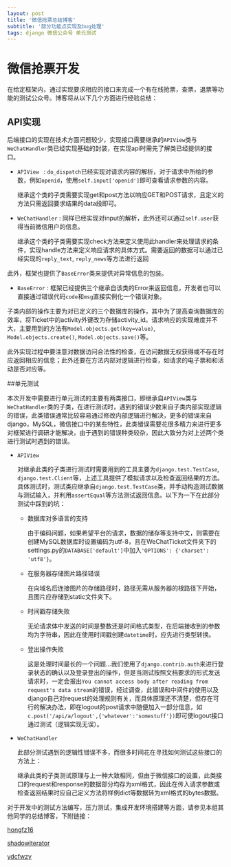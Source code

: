 ```yaml
---
layout: post
title: '微信抢票总结博客'
subtitle: '部分功能点实现及bug处理'
tags: django 微信公众号 单元测试
---
```


# 微信抢票开发

在给定框架内，通过实现要求相应的接口来完成一个有在线抢票，查票，退票等功能的测试公众号。博客将从以下几个方面进行经验总结：

## API实现

后端接口的实现在技术方面问题较少，实现接口需要继承的`APIView`类与`WeChatHandler`类已经实现基础的封装，在实现api时需先了解类已经提供的接口。

* `APIView ` : `do_dispatch`已经实现对请求内容的解析，对于请求中所给的参数，例如`openid`，使用`self.input['openid']`即可查看请求参数的内容。

  继承这个类的子类需要实现get和post方法以响应GET和POST请求，且定义的方法只需返回要求结果的data段即可。

* `WeChatHandler` : 同样已经实现对input的解析，此外还可以通过`self.user`获得当前微信用户的信息。

  继承这个类的子类需要实现check方法来定义使用此handler来处理请求的条件，实现handle方法来定义响应请求的具体方式。需要返回的数据可以通过已经实现的`reply_text`, `reply_news`等方法进行返回

此外，框架也提供了`BaseError`类来提供对异常信息的包装。

* `BaseError` : 框架已经提供三个继承自该类的Error来返回信息，开发者也可以直接通过错误代码`code`和`msg`直接实例化一个错误对象。

子类内部的操作主要为对已定义的三个数据库的操作，其中为了提高查询数据库的效率，将Ticket中的activity外键改为存储activity_id。请求响应的实现难度并不大，主要用到的方法有`Model.objects.get(key=value)`, `Model.objects.create()`, `Model.objects.save()`等。

此外实现过程中要注意对数据访问合法性的检查，在访问数据无权获得或不存在时应返回相应的信息；此外还要在方法内部对逻辑进行检查，如请求的电子票和和活动是否对应等。

##单元测试

本次开发中需要进行单元测试的主要有两类接口，即继承自`APIView`类与`WeChatHandler`类的子类，在进行测试时，遇到的错误少数来自子类内部实现逻辑的错误，此类错误通常比较容易通过修改内部逻辑进行解决，更多的错误来自django，MySQL，微信接口中的某些特性，此类错误需要花很多精力来进行更多对框架进行调研才能解决，由于遇到的错误种类较杂，因此大致分为对上述两个类进行测试时遇到的错误。

* `APIView`

  对继承此类的子类进行测试时需要用到的工具主要为`django.test.TestCase`, `django.test.Client`等，上述工具提供了模拟请求以及检查返回结果的方法。具体测试时，测试类应继承自`django.test.TestCase`类，并手动构造测试数据与测试输入，并利用`assertEqual`等方法测试返回信息。以下为一下在此部分测试中踩到的坑：

  * 数据库对多语言的支持

    由于编码问题，如果希望平台的请求，数据的储存等支持中文，则需要在创建MySQL数据库时设置编码为utf-8，且在WeChatTicket文件夹下的settings.py的`DATABASE['default']`中加入`'OPTIONS': {'charset': 'utf8'}`。

  * 在服务器存储图片路径错误

    在向域名后连接图片的存储路径时，路径无需从服务器的根路径下开始，且图片应存储到static文件夹下。

  * 时间戳存储失败

    无论请求体中发送的时间是整数还是时间格式类型，在后端接收到的参数均为字符串，因此在使用时间戳创建`datetime`时，应先进行类型转换。

  * 登出操作失败

    这是处理时间最长的一个问题…我们使用了`django.contrib.auth`来进行登录状态的确认以及登录登出的操作，但是当测试按照文档要求的形式发送请求时，一定会报出`You cannot access body after reading from request's data stream`的错误，经过调查，此错误和中间件的使用以及django自己对request的处理规则有关，而具体原理还不清楚，但存在可行的解决办法，即在logout的post请求中随便加入一部分信息，如`c.post('/api/a/logout',{'whatever':'somestuff'})`即可使logout接口通过测试（逻辑实现无误）。

* `WeChatHandler`

  此部分测试遇到的逻辑性错误不多，而很多时间花在寻找如何测试这些接口的方法上：

  继承此类的子类测试原理与上一种大致相同，但由于微信接口的设置，此类接口的request和response的数据部分均存为xml格式，因此在传入请求参数或检查返回结果时应自己定义方法将样例dict等数据转为xml格式的bytes数据。

对于开发中的测试方法编写，压力测试，集成开发环境搭建等方面，请参见本组其他同学的总结博客，下附链接：

[hongfz16](https://hongfz16.github.io)

[shadowiterator](https://shadowiterator.github.io)

[ydcfwzy](https://ycdfwzy.github.io)

